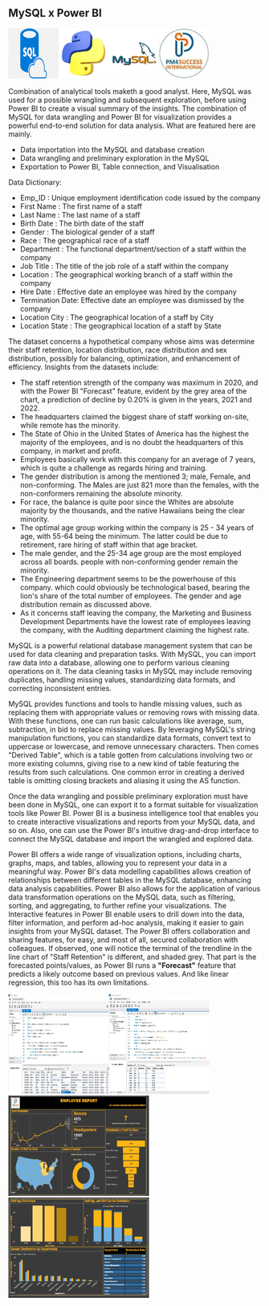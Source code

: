 ## MySQL x Power BI
<img src="sql.png" alt="SQL logo" style="margin-left: auto; margin-right: auto; height: 100px; width: 100px;"/><img src="python.webp" alt="python logo" style="margin-left: aumargin-right: auto; height: 100px; width: 100px;"/><img src="mysql.png" alt="MySQL logo" style="margin-left: auto; margin-right: auto; height: 100px; width: 100px;"/><img src="pm4s_img.jpg" alt="PM4Success logo" style="margin-left: auto; margin-right: auto; height: 100px; width: 100px;"/>


Combination of analytical tools maketh a good analyst. Here, MySQL was used for a possible wrangling and subsequent exploration, before using Power BI to create a visual summary of the insights. The combination of MySQL for data wrangling and Power BI for visualization provides a powerful end-to-end solution for data analysis. What are featured here are mainly.
- Data importation into the MySQL and database creation
- Data wrangling and preliminary exploration in the MySQL
- Exportation to Power BI, Table connection, and Visualisation

Data Dictionary:
- Emp_ID : Unique employment identification code issued by the company
- First Name : The first name of a staff
- Last Name  : The last name of a staff
- Birth Date : The birth date of the staff
- Gender : The biological gender of a staff
- Race : The geographical race of a staff
- Department : The functional department/section of a staff within the company
- Job Title : The title of the job role of a staff within the company
- Location : The geographical working branch of a staff within the company 
- Hire Date : Effective date an employee was hired by the company 
- Termination Date: Effective date an employee was dismissed by the company
- Location City : The geographical location of a staff by City
- Location State : The geographical location of a staff by State

The dataset concerns a hypothetical company whose aims was determine their staff retention, location distribution, race distribution and sex distribution, possibly for balancing, optimization, and enhancement of efficiency. Insights from the datasets include:
- The staff retention strength of the company was maximum in 2020, and with the Power BI "Forecast" feature, evident by the grey area of the chart, a prediction of decline by 0.20% is given in the years, 2021 and 2022.
- The headquarters claimed the biggest share of staff working on-site, while remote has the minority.
- The State of Ohio in the United States of America has the highest the majority of the employees, and is no doubt the headquarters of this company, in market and profit.
- Employees basically work with this company for an average of 7 years, which is quite a challenge as regards hiring and training.
- The gender distribution is among the mentioned 3; male, Female, and non-conforming. The Males are just 821 more than the females, with the non-conformers remaining the absolute minority.
- For race, the balance is quite poor since the Whites are absolute majority by the thousands, and the native Hawaiians being the clear minority.
- The optimal age group working within the company is 25 - 34 years of age, with 55-64 being the minimum. The latter could be due to retirement, rare hiring of staff within that age bracket.
- The male gender, and the 25-34 age group are the most employed across all boards. people with non-conforming gender remain the minority.
- The Engineering department seems to be the powerhouse of this company. which could obviously be technological based, bearing the lion's share of the total number of employees. The gender and age distribution remain as discussed above.
- As it concerns staff leaving the company, the Marketing and Business Development Departments have the lowest rate of employees leaving the company, with the Auditing department claiming the highest rate.

MySQL is a powerful relational database management system that can be used for data cleaning and preparation tasks. With MySQL, you can import raw data into a database, allowing one to perform various cleaning operations on it. The data cleaning tasks in MySQL may include removing duplicates, handling missing values, standardizing data formats, and correcting inconsistent entries.

MySQL provides functions and tools to handle missing values, such as replacing them with appropriate values or removing rows with missing data. With these functions, one can run basic calculations like average, sum, subtraction, in bid to replace missing values. By leveraging MySQL's string manipulation functions, you can standardize data formats, convert text to uppercase or lowercase, and remove unnecessary characters. Then comes "Derived Table", which is a table gotten from calculations involving two or more existing columns, giving rise to a new kind of table featuring the results from such calculations. One common error in creating a derived table is omitting closing brackets and aliasing it using the AS function.

Once the data wrangling and possible preliminary exploration must have been done in MySQL, one can export it to a format suitable for visualization tools like Power BI. Power BI is a business intelligence tool that enables you to create interactive visualizations and reports from your MySQL data, and so on. Also, one can use the Power BI's intuitive drag-and-drop interface to connect the MySQL database and import the wrangled and explored data.

Power BI offers a wide range of visualization options, including charts, graphs, maps, and tables, allowing you to represent your data in a meaningful way. Power BI's data modelling capabilities allows creation of relationships between different tables in the MySQL database, enhancing data analysis capabilities. Power BI also allows for the application of various data transformation operations on the MySQL data, such as filtering, sorting, and aggregating, to further refine your visualizations. The Interactive features in Power BI enable users to drill down into the data, filter information, and perform ad-hoc analysis, making it easier to gain insights from your MySQL dataset. The Power BI offers collaboration and sharing features, for easy, and most of all, secured collaboration with colleagues.
If observed, one will notice the terminal of the trendline in the line chart of "Staff Retention" is different, and shaded grey. That part is the forecasted points/values, as Power BI runs a <b>"Forecast"</b> feature that predicts a likely outcome based on previous values. And like linear regression, this too has its own limitations.

<img src="mysql_shot1.jpg" alt="MySQL Query Screenshot 1" style="margin-left: auto; margin-right: auto; height: 200px; width: 200px;"/><img src="mysql_shot2.jpg" alt="MySQL Query Screenshot 2" style="margin-left: auto; margin-right: auto; height: 200px; width: 200px;"/>
<img src="PBI_shot1.jpg" alt="Power BI Viz Screenshot 1" style="margin-left: auto; margin-right: auto; height: 200px; width: 280px;"/><img src="PBI_shot2.jpg" alt="Power BI Viz Screenshot 2" style="margin-left: auto; margin-right: auto; height: 200px; width: 280px;"/>
